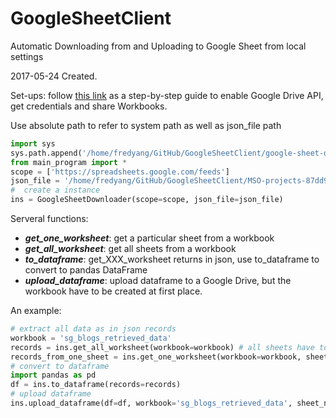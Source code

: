 # GoogleSheetClient
Automatic Downloading from and Uploading to Google Sheet from local settings

2017-05-24
Created.

Set-ups:
follow [this link](https://www.twilio.com/blog/2017/02/an-easy-way-to-read-and-write-to-a-google-spreadsheet-in-python.html) as a step-by-step guide to enable Google Drive API, get credentials and share Workbooks.

Use absolute path to refer to system path as well as json_file path
```python
import sys
sys.path.append('/home/fredyang/GitHub/GoogleSheetClient/google-sheet-downloader')
from main_program import *
scope = ['https://spreadsheets.google.com/feeds']
json_file = '/home/fredyang/GitHub/GoogleSheetClient/MSO-projects-87dd9cc7a873.json'
#  create a instance
ins = GoogleSheetDownloader(scope=scope, json_file=json_file)
```


Serveral functions:

- ***get_one_worksheet***: get a particular sheet from a workbook
- ***get_all_worksheet***: get all sheets from a workbook
- ***to_dataframe***: get_XXX_worksheet returns in json, use to_dataframe to convert to pandas DataFrame
- ***upload_dataframe***: upload dataframe to a Google Drive, but the workbook have to be created at first place.

An example:
```python
# extract all data as in json records
workbook = 'sg_blogs_retrieved_data'
records = ins.get_all_worksheet(workbook=workbook) # all sheets have to be in the same format.
records_from_one_sheet = ins.get_one_worksheet(workbook=workbook, sheet_name="test")
# convert to dataframe
import pandas as pd
df = ins.to_dataframe(records=records)
# upload dataframe
ins.upload_dataframe(df=df, workbook='sg_blogs_retrieved_data', sheet_name='test')
```
